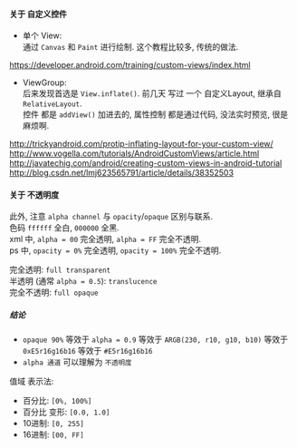 #### 关于 自定义控件  
- 单个 View:  
通过 `Canvas` 和 `Paint` 进行绘制. 这个教程比较多, 传统的做法.  

https://developer.android.com/training/custom-views/index.html

- ViewGroup:  
后来发现首选是 `View.inflate()`. 前几天 写过 一个 自定义Layout, 继承自 `RelativeLayout`.  
控件 都是 `addView()` 加进去的, 属性控制 都是通过代码, 没法实时预览, 很是麻烦啊.  

http://trickyandroid.com/protip-inflating-layout-for-your-custom-view/  
http://www.vogella.com/tutorials/AndroidCustomViews/article.html  
http://javatechig.com/android/creating-custom-views-in-android-tutorial  
http://blog.csdn.net/lmj623565791/article/details/38352503  


#### 关于 不透明度  
此外, 注意 `alpha channel` 与 `opacity`/`opaque` 区别与联系.  
色码 `ffffff` 全白, `000000` 全黑.  
xml 中, `alpha = 00` 完全透明, `alpha = FF` 完全不透明.  
ps 中, `opacity = 0%` 完全透明, `opacity = 100%` 完全不透明.  

完全透明: `full transparent`  
半透明 (通常 `alpha = 0.5`): `translucence`  
完全不透明: `full opaque`  

##### 结论  
- `opaque 90%` 等效于 `alpha = 0.9` 等效于 `ARGB(230, r10, g10, b10)` 等效于 `0xE5r16g16b16` 等效于 `#E5r16g16b16`  
- `alpha 通道` 可以理解为 `不透明度`

值域 表示法:  
- 百分比: `[0%, 100%]`  
- 百分比 变形: `[0.0, 1.0]`  
- 10进制: `[0, 255]`  
- 16进制: `[00, FF]`  
